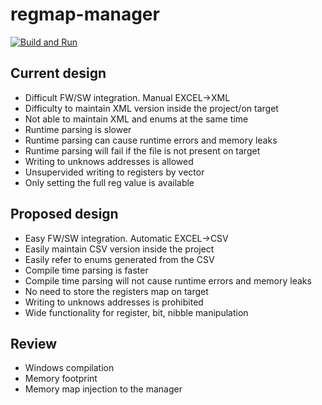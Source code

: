 # regmap-manager

[![Build and Run](https://github.com/shalex88/regmap-manager/actions/workflows/test.yml/badge.svg)](https://github.com/shalex88/reg-manager/actions/workflows/test.yml)

## Current design

* Difficult FW/SW integration. Manual EXCEL->XML
* Difficulty to maintain XML version inside the project/on target
* Not able to maintain XML and enums at the same time
* Runtime parsing is slower
* Runtime parsing can cause runtime errors and memory leaks
* Runtime parsing will fail if the file is not present on target
* Writing to unknows addresses is allowed
* Unsupervided writing to registers by vector
* Only setting the full reg value is available

## Proposed design

* Easy FW/SW integration. Automatic EXCEL->CSV
* Easily maintain CSV version inside the project
* Easily refer to enums generated from the CSV
* Compile time parsing is faster
* Compile time parsing will not cause runtime errors and memory leaks
* No need to store the registers map on target
* Writing to unknows addresses is prohibited
* Wide functionality for register, bit, nibble manipulation 

## Review

* Windows compilation
* Memory footprint
* Memory map injection to the manager
